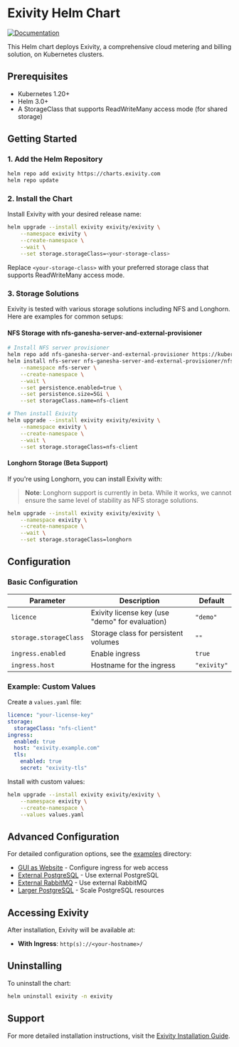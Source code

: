 # Exivity Helm Chart

[![Documentation](https://img.shields.io/badge/docs-helm%20chart-blue?style=flat-square&logo=kubernetes)](https://docs.exivity.com/getting%20started/installation/kubernetes/)

This Helm chart deploys Exivity, a comprehensive cloud metering and billing solution, on Kubernetes clusters.

## Prerequisites

- Kubernetes 1.20+
- Helm 3.0+
- A StorageClass that supports ReadWriteMany access mode (for shared storage)

## Getting Started

### 1. Add the Helm Repository

```bash
helm repo add exivity https://charts.exivity.com
helm repo update
```

### 2. Install the Chart

Install Exivity with your desired release name:

```bash
helm upgrade --install exivity exivity/exivity \
    --namespace exivity \
    --create-namespace \
    --wait \
    --set storage.storageClass=<your-storage-class>
```

Replace `<your-storage-class>` with your preferred storage class that supports ReadWriteMany access mode.

### 3. Storage Solutions

Exivity is tested with various storage solutions including NFS and Longhorn. Here are examples for common setups:

#### NFS Storage with nfs-ganesha-server-and-external-provisioner

```bash
# Install NFS server provisioner
helm repo add nfs-ganesha-server-and-external-provisioner https://kubernetes-sigs.github.io/nfs-ganesha-server-and-external-provisioner/
helm install nfs-server nfs-ganesha-server-and-external-provisioner/nfs-server-provisioner \
    --namespace nfs-server \
    --create-namespace \
    --wait \
    --set persistence.enabled=true \
    --set persistence.size=5Gi \
    --set storageClass.name=nfs-client

# Then install Exivity
helm upgrade --install exivity exivity/exivity \
    --namespace exivity \
    --create-namespace \
    --wait \
    --set storage.storageClass=nfs-client
```

#### Longhorn Storage (Beta Support)

If you're using Longhorn, you can install Exivity with:

> **Note**: Longhorn support is currently in beta. While it works, we cannot ensure the same level of stability as NFS storage solutions.

```bash
helm upgrade --install exivity exivity/exivity \
    --namespace exivity \
    --create-namespace \
    --wait \
    --set storage.storageClass=longhorn
```

## Configuration

### Basic Configuration

| Parameter | Description | Default |
|-----------|-------------|---------|
| `licence` | Exivity license key (use "demo" for evaluation) | `"demo"` |
| `storage.storageClass` | Storage class for persistent volumes | `""` |
| `ingress.enabled` | Enable ingress | `true` |
| `ingress.host` | Hostname for the ingress | `"exivity"` |

### Example: Custom Values

Create a `values.yaml` file:

```yaml
licence: "your-license-key"
storage:
  storageClass: "nfs-client"
ingress:
  enabled: true
  host: "exivity.example.com"
  tls:
    enabled: true
    secret: "exivity-tls"
```

Install with custom values:

```bash
helm upgrade --install exivity exivity/exivity \
    --namespace exivity \
    --create-namespace \
    --values values.yaml
```

## Advanced Configuration

For detailed configuration options, see the [examples](./charts/exivity/examples/) directory:

- [GUI as Website](./charts/exivity/examples/gui-as-website.yaml) - Configure ingress for web access
- [External PostgreSQL](./charts/exivity/examples/separate-postgresql.yaml) - Use external PostgreSQL
- [External RabbitMQ](./charts/exivity/examples/separate-rabbitmq.yaml) - Use external RabbitMQ
- [Larger PostgreSQL](./charts/exivity/examples/larger-postgresql.yaml) - Scale PostgreSQL resources

## Accessing Exivity

After installation, Exivity will be available at:

- **With Ingress**: `http(s)://<your-hostname>/`

## Uninstalling

To uninstall the chart:

```bash
helm uninstall exivity -n exivity
```

## Support

For more detailed installation instructions, visit the [Exivity Installation Guide](https://docs.exivity.com/getting%20started/installation/kubernetes/).
